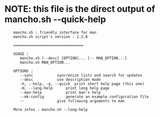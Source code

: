 # NOTE: this file is the direct output of mancho.sh --quick-help

        mancho.sh : friendly interface for man
        mancho.sh script's version : 1.3.0
        
        ================================
        
        USAGE :
           mancho.sh [--desc] [OPTION]... [-- MAN_OPTION...]
           mancho.sh MAN_OPTION...
        
        OPTIONS :
           --sync			syncronize lists and search for updates
           --desc			use description mode
           -h, --help, -q, --quick	print short help page (this one)
           -H, --long-help		print long help page
           --man-help			print man's help
           --mk-config			generate an example configuration file
           --				give following arguments to man
        
        More infos : mancho.sh --long-help
        
